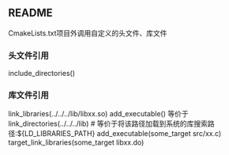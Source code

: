 ## README
CmakeLists.txt项目外调用自定义的头文件、库文件

### 头文件引用
include_directories()

### 库文件引用
link_libraries(../../../lib/libxx.so)
add_executable()
等价于
link_directories(../../../lib)  # 等价于将该路径加载到系统的库搜索路径:${LD_LIBRARIES_PATH}
add_executable(some_target src/xx.c)
target_link_libraries(some_target libxx.do)
